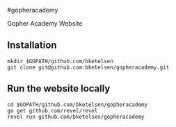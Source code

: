 #gopheracademy

Gopher Academy Website

## Installation

```
mkdir $GOPATH/github.com/bketelsen
git clone git@github.com:bketelsen/gopheracademy.git
```

## Run the website locally

```
cd $GOPATH/github.com/bketelsen/gopheracademy
go get github.com/revel/revel
revel run github.com/bketelsen/gopheracademy
```



